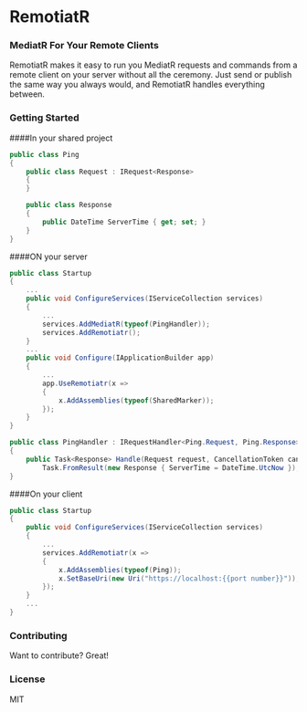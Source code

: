 # RemotiatR

### MediatR For Your Remote Clients
RemotiatR makes it easy to run you MediatR requests and commands from a remote client on your server without all the ceremony. Just send or publish the same way you always would, and RemotiatR handles everything between.

### Getting Started
####In your shared project
```csharp
public class Ping
{
    public class Request : IRequest<Response>
    {
    }

    public class Response
    {
        public DateTime ServerTime { get; set; }
    }
}
```

####ON your server
```csharp
public class Startup
{
    ...
    public void ConfigureServices(IServiceCollection services)
    {
        ...
        services.AddMediatR(typeof(PingHandler));
        services.AddRemotiatr();
    }
    ...
    public void Configure(IApplicationBuilder app)
    {
        ...
        app.UseRemotiatr(x =>
        {
            x.AddAssemblies(typeof(SharedMarker));
        });
    }
}

public class PingHandler : IRequestHandler<Ping.Request, Ping.Response>
{
    public Task<Response> Handle(Request request, CancellationToken cancellationToken) =>
        Task.FromResult(new Response { ServerTime = DateTime.UtcNow });
}
```

####On your client
```csharp
public class Startup
{
    public void ConfigureServices(IServiceCollection services)
    {
        ...
        services.AddRemotiatr(x =>
        {
            x.AddAssemblies(typeof(Ping));
            x.SetBaseUri(new Uri("https://localhost:{{port number}}"));
        });
    }
    ...
}
```

### Contributing
Want to contribute? Great!

### License
MIT
